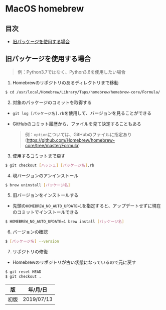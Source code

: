 MacOS homebrew
==============

## 目次

* [旧パッケージを使用する場合](#旧パッケージを使用する場合)



## 旧パッケージを使用する場合

> 例：Python3.7ではなく、Python3.6を使用したい場合

1. Homebrewのリポジトリのあるディレクトリまで移動

  ```bash
  $ cd /usr/local/Homebrew/Library/Taps/homebrew/homebrew-core/Formula/
  ```

2. 対象のパッケージのコミットを取得する

  * `git log [パッケージ名].rb`を使用して、バージョンを見ることができる

  * GitHubのコミット履歴から、ファイルを見て決定することもある

    > 例：`option`については、GitHubのファイルに指定あり(https://github.com/Homebrew/homebrew-core/tree/master/Formula)

3. 使用するコミットまで戻す

  ```bash
  $ git checkout [ハッシュ] [パッケージ名].rb
  ```

4. 現バージョンのアンインストール

  ```bash
  $ brew uninstall [パッケージ名]
  ```

5. 旧バージョンをインストールする

  * 先頭の`HOMEBREW_NO_AUTO_UPDATE=1`を指定すると、アップデートせずに現在のコミットでインストールできる

  ```bash
  $ HOMEBREW_NO_AUTO_UPDATE=1 brew install [パッケージ名]
  ```

6. バージョンの確認

  ```bash
  $ [パッケージ名] --version
  ```

7. リポジトリの修復

  * Homebrewのリポジトリが古い状態になっているので元に戻す

  ```bash
  $ git reset HEAD
  $ git checkout .
  ```



| 版   | 年/月/日   |
| ---- | ---------- |
| 初版 | 2019/07/13 |
